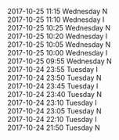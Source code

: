 2017-10-25 11:15 Wednesday  N  
2017-10-25 11:10 Wednesday  I  
2017-10-25 10:25 Wednesday  N  
2017-10-25 10:20 Wednesday  I  
2017-10-25 10:05 Wednesday  N  
2017-10-25 10:00 Wednesday  I  
2017-10-25 09:55 Wednesday  N  
2017-10-24 23:55 Tuesday  I  
2017-10-24 23:50 Tuesday  N  
2017-10-24 23:45 Tuesday  I  
2017-10-24 23:40 Tuesday  N  
2017-10-24 23:10 Tuesday  I  
2017-10-24 23:05 Tuesday  N  
2017-10-24 22:10 Tuesday  I  
2017-10-24 21:50 Tuesday  N  
